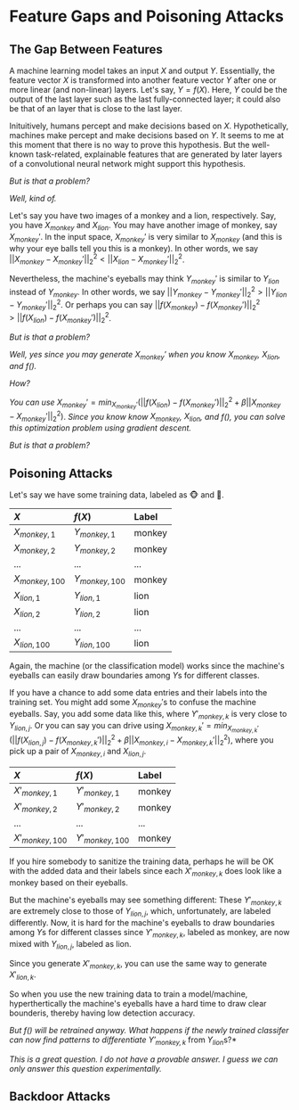 # Feature Gaps and Poisoning Attacks

## The Gap Between Features

A machine learning model takes an input $X$ and output $Y$. Essentially, the feature vector $X$ is transformed into another feature vector $Y$ after one or more linear (and non-linear) layers. Let's say, $Y=f(X)$. Here, $Y$ could be the output of the last layer such as the last fully-connected layer; it could also be that of an layer that is close to the last layer. 

Inituitively, humans percept and make decisions based on $X$. Hypothetically, machines make percept and make decisions based on $Y$. It seems to me at this moment that there is no way to prove this hypothesis. But the well-known task-related, explainable features that are generated by later layers of a convolutional neural network might support this hypothesis.  

*But is that a problem?* 

*Well, kind of.*

Let's say you have two images of a monkey and a lion, respectively. Say, you have $X_{monkey}$ and $X_{lion}$. You may have another image of monkey, say $X_{monkey}'$. In the input space, $X_{monkey}'$ is very similar to $X_{monkey}$ (and this is why your eye balls tell you this is a monkey). In other words, we say $||X_{monkey} - X_{monkey}'||_2^2 < ||X_{lion} - X_{monkey}'||_2^2$. 


Nevertheless, the machine's eyeballs may think $Y_{monkey}'$ is similar to $Y_{lion}$ instead of $Y_{monkey}$. In other words, we say $||Y_{monkey} - Y_{monkey}'||_2^2 > ||Y_{lion} - Y_{monkey}'||_2^2$. Or perhaps you can say $||f(X_{monkey}) - f(X_{monkey}')||_2^2 > ||f(X_{lion}) - f(X_{monkey}')||_2^2$. 

*But is that a problem?*

*Well, yes since you may generate $X_{monkey}'$ when you know $X_{monkey}$, $X_{lion}$, and $f()$.*

*How?*

*You can use* $X_{monkey}' = min_{X_{monkey}'}(||f(X_{lion}) - f(X_{monkey}')||_2^2 + \beta ||X_{monkey} - X_{monkey}'||_2^2)$. *Since you know know $X_{monkey}$, $X_{lion}$, and $f()$, you can solve this optimization problem using gradient descent.*


*But is that a problem?*

## Poisoning Attacks

Let's say we have some training data, labeled as :monkey_face: and :lion:. 

|$X$|$f(X)$|Label|
|:---|:---|:---|
|$X_{monkey,1}$|$Y_{monkey,1}$|monkey|
|$X_{monkey,2}$|$Y_{monkey,2}$|monkey|
|...|...|...|
|$X_{monkey,100}$|$Y_{monkey,100}$|monkey|
|$X_{lion,1}$|$Y_{lion,1}$|lion|
|$X_{lion,2}$|$Y_{lion,2}$|lion|
|...|...|...|
|$X_{lion,100}$|$Y_{lion,100}$|lion|

Again, the machine (or the classification model) works since the machine's eyeballs can easily draw boundaries among $Y$s for different classes. 

If you have a chance to add some data entries and their labels into the training set. You might add some $X_{monkey}'$s to confuse the machine eyeballs. Say, you add some data like this, where $Y'_{monkey,k}$ is very close to $Y_{lion,j}$. Or you can say you can drive using $X_{monkey,k}' = min_{X_{monkey,k}'}(||f(X_{lion,j}) - f(X_{monkey,k}')||_2^2 + \beta ||X_{monkey,i} - X_{monkey,k}'||_2^2)$, where you pick up a pair of $X_{monkey,i}$ and $X_{lion,j}$. 

|$X$|$f(X)$|Label|
|:---|:---|:---|
|$X'_{monkey,1}$|$Y'_{monkey,1}$|monkey|
|$X'_{monkey,2}$|$Y'_{monkey,2}$|monkey|
|...|...|...|
|$X'_{monkey,100}$|$Y'_{monkey,100}$|monkey|

If you hire somebody to sanitize the training data, perhaps he will be OK with the added data and their labels since each $X'_{monkey,k}$ does look like a monkey based on their eyeballs. 

But the machine's eyeballs may see something different: These $Y'_{monkey,k}$ are extremely close to those of $Y_{lion,j}$, which, unfortunately, are labeled differently. Now, it is hard for the machine's eyeballs to draw boundaries among $Y$s for different classes since $Y'_{monkey,k}$, labeled as monkey, are now mixed with $Y_{lion,j}$, labeled as lion. 

Since you generate $X'_{monkey,k}$, you can use the same way to generate $X'_{lion,k}$. 

So when you use the new training data to train a model/machine, hyperthertically the machine's eyeballs have a hard time to draw clear bounderis, thereby having low detection accuracy. 

*But $f()$ will be retrained anyway. What happens if the newly trained classifer can now find patterns to differentiate $Y'_{monkey,k}$* from $Y_{lion}$s?*

*This is a great question. I do not have a provable answer. I guess we can only answer this question experimentally.*


## Backdoor Attacks


